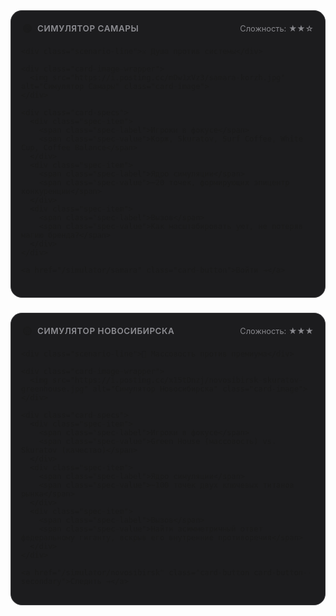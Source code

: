 <div style="display: grid; grid-template-columns: repeat(auto-fit, minmax(320px, 1fr)); gap: 1.5rem; margin: 2rem 0;">

  <!-- КАРТОЧКА СИМУЛЯТОРА: САМАРА -->
  <div class="simulator-card">
    <div class="card-header-row">
      <div class="card-header-left">
        <span class="status-dot">🟢</span>
        <span class="card-city-title">Симулятор Самары</span>
      </div>
      <div class="card-header-right">
        <span class="card-difficulty">Сложность: ★★☆</span>
      </div>
    </div>

    <div class="scenario-line">⚔️ Душа против системы</div>

    <div class="card-image-wrapper">
      <img src="https://i.postimg.cc/mDw1xVz3/samara-korzh.jpg" alt="Симулятор Самары" class="card-image">
    </div>

    <div class="card-specs">
      <div class="spec-item">
        <span class="spec-label">Игроки в фокусе</span>
        <span class="spec-value">Корж, Skuratov, Surf Coffee, White Cup, Coffee Balance</span>
      </div>
      <div class="spec-item">
        <span class="spec-label">Ядро симуляции</span>
        <span class="spec-value">~20 точек, формирующих эпицентр конкуренции</span>
      </div>
      <div class="spec-item">
        <span class="spec-label">Вызов</span>
        <span class="spec-value">Как масштабировать уют, не потеряв магию бренда?</span>
      </div>
    </div>

    <a href="/simulator/samara" class="card-button">Войти →</a>
  </div>

  <!-- КАРТОЧКА СИМУЛЯТОРА: НОВОСИБИРСК -->
  <div class="simulator-card">
    <div class="card-header-row">
      <div class="card-header-left">
        <span class="status-dot">🟡</span>
        <span class="card-city-title">Симулятор Новосибирска</span>
      </div>
      <div class="card-header-right">
        <span class="card-difficulty">Сложность: ★★★</span>
      </div>
    </div>

    <div class="scenario-line">🎯 Массовость против премиума</div>

    <div class="card-image-wrapper">
      <img src="https://i.postimg.cc/x15tDnzj/novosibirsk-skuratov-greenhouse.jpg" alt="Симулятор Новосибирска" class="card-image">
    </div>

    <div class="card-specs">
      <div class="spec-item">
        <span class="spec-label">Игроки в фокусе</span>
        <span class="spec-value">Green House (массовость) vs. Skuratov (качество)</span>
      </div>
      <div class="spec-item">
        <span class="spec-label">Ядро симуляции</span>
        <span class="spec-value">~100 точек двух ключевых титанов рынка</span>
      </div>
      <div class="spec-item">
        <span class="spec-label">Вызов</span>
        <span class="spec-value">Найти асимметричный ответ федеральному гиганту, вскрыв его внутренние противоречия</span>
      </div>
    </div>

    <a href="/simulator/novosibirsk" class="card-button card-button--secondary">Следить →</a>
  </div>

</div>

<style>
  :root {
    --brand-color: #C5F946;
    --panel-bg: #1c1c1e;     /* плотная заливка под обе темы */
    --panel-border: #3a3a3c;
    --text-1: #f2f2f7;
    --text-2: #8e8e93;
  }

  .simulator-card {
    background-color: var(--panel-bg);
    border: 1px solid var(--panel-border);
    border-radius: 18px;
    padding: 16px;
    display: flex;
    flex-direction: column;
    overflow: hidden;
    transition: all 0.3s ease;
    box-sizing: border-box;
    min-height: 460px;
  }

  .simulator-card:hover {
    transform: translateY(-5px);
    border-color: var(--brand-color);
    box-shadow: 0 10px 30px rgba(0,0,0,0.25);
  }

  /* Шапка в одну строку: статус + город слева, сложность справа */
  .card-header-row {
    display: flex;
    align-items: center;
    justify-content: space-between;
    gap: 12px;
    padding: 4px 2px 8px 2px;
  }
  .card-header-left {
    display: inline-flex;
    align-items: center;
    gap: 8px;
    min-width: 0; /* для безопасного усечения текста */
  }
  .status-dot {
    flex: 0 0 auto;
    font-size: 1rem;
    line-height: 1;
  }
  .card-city-title {
    color: var(--text-2);
    font-size: 0.84rem;
    font-weight: 600;
    text-transform: uppercase;
    letter-spacing: 0.04em;
    white-space: nowrap;
    overflow: hidden;
    text-overflow: ellipsis;
  }
  .card-header-right {
    flex: 0 0 auto;
    color: var(--text-2);
    font-size: 0.8rem;
    white-space: nowrap;
  }
  .card-difficulty {
    opacity: 0.95;
  }

  /* Главный сценарий */
  .scenario-line {
    color: var(--text-1);
    font-size: 1.22rem;
    font-weight: 600;
    line-height: 1.3;
    text-align: center;
    margin: 8px 8px 14px 8px;
  }

  /* Изображение */
  .card-image-wrapper {
    width: 100%;
    height: 168px;
    border-radius: 12px;
    overflow: hidden;
    margin: 6px 0 18px 0;
  }
  .card-image {
    width: 100%;
    height: 100%;
    object-fit: cover;
    display: block;
  }

  /* Спецификации */
  .card-specs {
    display: grid;
    gap: 12px;
    flex: 1 1 auto;
  }
  .spec-item { line-height: 1.45; }
  .spec-label {
    display: block;
    font-size: 0.76rem;
    color: var(--text-2);
    margin-bottom: 2px;
    font-weight: 500;
  }
  .spec-value {
    display: block;
    font-size: 0.92rem;
    font-weight: 500;
    color: var(--text-1);
  }

  /* Кнопки */
  .card-button {
    margin-top: 18px;
    background-color: var(--brand-color);
    color: #000;
    padding: 12px 16px;
    border-radius: 10px;
    font-weight: 700;
    font-size: 0.92rem;
    text-align: center;
    text-decoration: none;
    transition: background .25s ease, color .25s ease, transform .2s ease, border-color .2s ease;
    border: 2px solid transparent; /* резерв, чтобы не дёргалось */
    box-sizing: border-box;
  }
  .card-button:hover {
    background: #fff !important;
    color: #000 !important;
    transform: translateY(-1px);
  }

  .card-button--secondary {
    background: transparent;
    color: var(--brand-color);
    border-color: var(--brand-color);
  }
  .card-button--secondary:hover {
    background: var(--brand-color) !important;
    color: #000 !important;
  }
</style>
